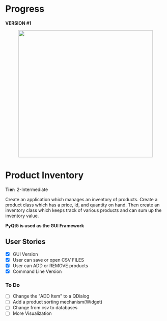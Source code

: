 # Progress

**VERSION #1**

<p align="center">
  <img width="422" height="397" src="https://user-images.githubusercontent.com/64830745/83359694-7ebf2000-a399-11ea-8337-e1bdb41874bc.gif"></img>
</p>

# Product Inventory

**Tier:** 2-Intermediate

Create an application which manages an inventory of products. Create a product class which has a price, id, and quantity on hand. Then create an inventory class which keeps track of various products and can sum up the inventory value.

**PyQt5 is used as the GUI Framework**

## User Stories

-   [x] GUI Version
-   [x] User can save or open CSV FILES
-   [x] User can ADD or REMOVE products
-   [x] Command Line Version 

### To Do
-   [ ] Change the "ADD Item" to a QDialog
-   [ ] Add a product sorting mechanism(Widget)
-   [ ] Change from csv to databases
-   [ ] More Visualization
